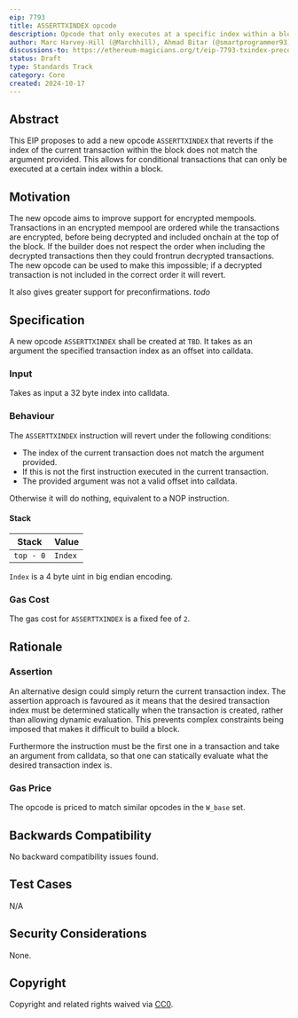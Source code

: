 ```yaml
---
eip: 7793
title: ASSERTTXINDEX opcode
description: Opcode that only executes at a specific index within a block
author: Marc Harvey-Hill (@Marchhill), Ahmad Bitar (@smartprogrammer93)
discussions-to: https://ethereum-magicians.org/t/eip-7793-txindex-precompile/21513
status: Draft
type: Standards Track
category: Core
created: 2024-10-17
---
```


## Abstract

This EIP proposes to add a new opcode `ASSERTTXINDEX` that reverts if the index of the current transaction within the block does not match the argument provided. This allows for conditional transactions that can only be executed at a certain index within a block.

## Motivation

The new opcode aims to improve support for encrypted mempools. Transactions in an encrypted mempool are ordered while the transactions are encrypted, before being decrypted and included onchain at the top of the block. If the builder does not respect the order when including the decrypted transactions then they could frontrun decrypted transactions. The new opcode can be used to make this impossible; if a decrypted transaction is not included in the correct order it will revert.

It also gives greater support for preconfirmations. *todo*

## Specification

A new opcode `ASSERTTXINDEX` shall be created at `TBD`. It takes as an argument the specified transaction index as an offset into calldata.

### Input

Takes as input a 32 byte index into calldata.

### Behaviour

The `ASSERTTXINDEX` instruction will revert under the following conditions:

- The index of the current transaction does not match the argument provided.
- If this is not the first instruction executed in the current transaction.
- The provided argument was not a valid offset into calldata.

Otherwise it will do nothing, equivalent to a NOP instruction.

#### Stack

| Stack      | Value    |
| ---------- | -------- |
| `top - 0`  | `Index`  |

`Index` is a 4 byte uint in big endian encoding. 

### Gas Cost

The gas cost for `ASSERTTXINDEX` is a fixed fee of `2`.

## Rationale

### Assertion

An alternative design could simply return the current transaction index. The assertion approach is favoured as it means that the desired transaction index must be determined statically when the transaction is created, rather than allowing dynamic evaluation. This prevents complex constraints being imposed that makes it difficult to build a block.

Furthermore the instruction must be the first one in a transaction and take an argument from calldata, so that one can statically evaluate what the desired transaction index is.

### Gas Price

The opcode is priced to match similar opcodes in the `W_base` set.

## Backwards Compatibility

No backward compatibility issues found.

## Test Cases

N/A

## Security Considerations

None.

## Copyright

Copyright and related rights waived via [CC0](../LICENSE.md).
